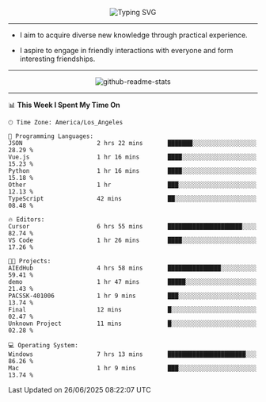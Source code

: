 <p align="center">
  <img src="https://readme-typing-svg.demolab.com?font=Fira+Code&weight=500&size=32&duration=2500&pause=1600&center=true&vCenter=true&random=false&width=1024&height=64&lines=Hi+there+%F0%9F%91%8B;I'm+delighted+you+could+make+it+here+%F0%9F%8E%89;I'm+Harry%2C+a+college+student+still+finding+my+way" alt="Typing SVG" />
</p>


---


- I aim to acquire diverse new knowledge through practical experience.

- I aspire to engage in friendly interactions with everyone and form interesting friendships.


---


<p align="center">
  <img src="https://github-readme-stats.vercel.app/api?username=Harry-Jing&show_icons=true" alt="github-readme-stats"/>
</p>


---

<!--START_SECTION:waka-->
📊 **This Week I Spent My Time On** 

```text
🕑︎ Time Zone: America/Los_Angeles

💬 Programming Languages: 
JSON                     2 hrs 22 mins       ███████░░░░░░░░░░░░░░░░░░   28.29 % 
Vue.js                   1 hr 16 mins        ████░░░░░░░░░░░░░░░░░░░░░   15.23 % 
Python                   1 hr 16 mins        ████░░░░░░░░░░░░░░░░░░░░░   15.18 % 
Other                    1 hr                ███░░░░░░░░░░░░░░░░░░░░░░   12.13 % 
TypeScript               42 mins             ██░░░░░░░░░░░░░░░░░░░░░░░   08.48 % 

🔥 Editors: 
Cursor                   6 hrs 55 mins       █████████████████████░░░░   82.74 % 
VS Code                  1 hr 26 mins        ████░░░░░░░░░░░░░░░░░░░░░   17.26 % 

🐱‍💻 Projects: 
AIEdHub                  4 hrs 58 mins       ███████████████░░░░░░░░░░   59.41 % 
demo                     1 hr 47 mins        █████░░░░░░░░░░░░░░░░░░░░   21.43 % 
PACSSK-401006            1 hr 9 mins         ███░░░░░░░░░░░░░░░░░░░░░░   13.74 % 
Final                    12 mins             █░░░░░░░░░░░░░░░░░░░░░░░░   02.47 % 
Unknown Project          11 mins             █░░░░░░░░░░░░░░░░░░░░░░░░   02.28 % 

💻 Operating System: 
Windows                  7 hrs 13 mins       ██████████████████████░░░   86.26 % 
Mac                      1 hr 9 mins         ███░░░░░░░░░░░░░░░░░░░░░░   13.74 % 
```


 Last Updated on 26/06/2025 08:22:07 UTC
<!--END_SECTION:waka-->
